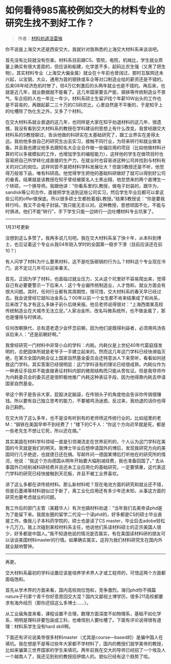 # 如何看待985高校例如交大的材料专业的研究生找不到好工作？



> 作者：[材料劝退活雷锋](https://www.zhihu.com/question/54557310/answer/143380937)

你不说是上海交大还是西安交大，我就针对我熟悉的上海交大材料系来谈谈吧。

首先没有比较就没有伤害。材料系目前跟CS，管院，电院，机械比，学生就业质量上确实有很大差距的，但应该和船建，化学差不多，起码比农生强（又黑了把生物）。其实材料专业（上海交大偏金属）就业在十年前也曾阔过，那时互联网还未兴起，以宝钢，大众，通用为首的钢铁或车企等对口制造业给的薪资还是不错的。后来08年经济危机时惨了，但4万亿刺激后的头两年就业也是不错的。再后来，也就是近几年，就业数据就不能看了。这几年国家要去产能，钢铁等传统制造业不景气，车企招的人也一年比一年少。材料系硕士生留沪找个年薪10W出头的工作也是不容易的，再跟起薪二三十万的CS码农比，心里自然是不平衡的，于是知乎上的吐槽除了伪化生之外，又多了个材料。

在交大材料系就业衰退的这几年，也同样是大家在知乎劝退材料的这几年，很遗憾，我没有看到交大材料系的教授在学科建设的思想上有什么改变。我曾经跟交大材料系的S教授聊过，告诉他做的科研实在太基础研究了，跟工业界实在差得太远。我劝他多放自己的研究生出去实习，接触不同行业，为将来转行和就业做准备。并且我也建议他多去跟知名大企业合作做一些偏应用的项目（比如他做材料计算的可以多接模拟的工作，也增加学生的编程能力），这样他的学生在做项目时也容易把自己所学转化成直接的生产力，在就业时也容易进这种公司并找到与材料有关的对口的岗位。这样何尝不是把材料学科发展壮大？但是S教授还是不听，他觉得万般皆下品，唯有科研高。他觉得学生把他的基础科研做好了就可以得到好公司的垂青。结果就是该教授在知乎曾经被匿名人士黑出翔，他忽悠来的两个直博生一个转硕，一个换导师。我跟他讲：“你看系里的L教授，做电子封装的，跟华为，sandisk等公司合作，直接把学生送到这些公司实习，然后学生毕业后都可以拿这些公司的offer做保底。所以很多硕士生都抢着报L教授。”结果S教授说：“你是要我转行吗，我又不会电子封装。”我只能无言以对。这种教授，思想顽固不化，不能与时俱进。他们不能“转行”，手下学生只能一边转行一边吐槽材料专业坑爹了。

* * *

1月31号更新

没想到这么多赞了。我再多说几句吧。我在交大材料系呆了快十年，从本科到博士，也见证着这个专业从我04年刚入学时的全国第一稳步下滑（目前应该还在前10？）

有人问学了材料为什么要黑材料，这不是吃饭砸锅的行为么？材料这个专业现在冷门，说不定过几年可以迎来春天。

首先，正因为学了材料，也面临过就业压力，又从这个坑里好不容易爬出来，觉得自己有必要要警示一下后来人：这个专业偏传统制造业，人才饱和，就业方面会有很大问题。其时，任何行业都有其周期性，很可惜，交大材料系的春天早已经过去。我会说曾经它就叫冶金系么？00年以前一个女生都不肯来结果成了和尚系，后来改了名才有这么多妹子前仆后继来报。他旦老师说得很对：“上海西南某高校传统制造业在大城市无法立足。”人家冶金所，改名叫微系统所，也不做金属了，那也是懂得与时俱进。

任何改朝换代，总有遗老遗少会怀念前朝，因为他们是既得利益者，必须用鸡汤告诉后来人：“还是前朝好啊。”

我曾经研究一门材料中非常小众的学科：内耗。内耗仪是上世纪40年代葛庭燧发明的，合肥固体所就是老爷子一手建立起来的。然而这几年这门学科已经快濒临灭绝，在某次全国内耗会议上国家自然基金委员会还特意派人下来旁听，看看如何拯救这门学科。其实答案已经很明显：这门学科该有的理论已经很成熟，内耗仪作为一种表征手段并不能直接表征材料内部的微观结构而只能从旁佐证。但是我导师作为内耗委员会的委员还是很积极地推广内耗这种表征手段，因为他得靠内耗去申请国家自然基金。

举这个例子是告诉大家，屁股决定脑袋，在传销头子的角度他会告诉你传销很赚钱。所以要有自己独立思考的能力，不要被鸡汤迷惑。反过来，我劝退的话你也得自己斟酌。

在交大待了这么多年，也不是没有听到有的老师喷这传统行业的。比如组里的老M：“钢铁在美国早申不到经费了！”楼下的C千人：“你这个方向迟早就是死，都是一些老先生不想让它死，所以还在搞。”

其实美国在材料学科领域一直是引领潮流走在世界前列的，个人认为这门学科在美国的今天就是我们的明天。我博士毕业后想申请国外的博后，发现我研究方向的美国同行几乎绝迹，也就德日还在搞。写邮件问一德国某博后打听他在的研究所的情况，他说：“我这个方向德国从明年开始要大幅削减经费，我也准备回国了。” 去从事国外已经削减科研经费并且还未工业应用化的基础研究，一定要慎重，这代表这门学科的研究已经快接触到天花板，并且不被工业界喜欢。

讲了这么多都在讲传统材料。那么新材料呢？现在电池方面的研究和就业还不错，但是石墨烯等材料貌似过于新了，离工业化应用还有多少年还未知，从事这方面的研究也要考虑就业的问题。

我工作后的部门主管（美籍华人）有次也搞材料劝退：“当年我们去美帝读phd是为了能留下来。我朋友圈的留学二代没一个读phd的，好多都是CS的硕士毕业直接工作。像我儿子本科药学院的，硕士也是读了CS master，毕业后去adobe轻松十几万刀。我上次碰到某校材料系主任，他说他们系读材料硕士的正宗美国人很少，好多都是中国人。”我不知道他说的情况是否属实，有在美国读材料研的朋友可以谈谈美国材料master的行情。如果确实属实，这将为我们材料研究生在国内外就业敲响警钟。

* * *

再更。

交大材料系最初的学科设置应该是培养学术界人才或工程师的，可惜这两个方面都面临饱和。

首先从学术界的方面来看，国内高校岗位饱和，竞争激烈。海归phd你不搞篇nature子刊拿个青千你好意思回交大混？国内又鄙视土博学历，很多211高校都要求有海外经历（那你还招这么多博士……）。

从工业届角度来看，课程设置不合理，数理方面深度不如物理系，基础不如化学系，明明是理科非要包装成工科，也难怪别人要吐槽了。下面有评论说得很有道理：材料系学生没有hard skill啊。

下面还有评论说美帝很多材料master（尤其是course—based的）是骗中国人在填坑。我在想是不是等过些年大家都不学材料了，国内的教授们就学美帝的教授，比如来骗第三世界国家的学生来填坑。两年前我在交大的导师已经招了一个埃及人一个越南人了，我还见到别的教授招伊朗人的。貌似已经有这个趋势了哈。